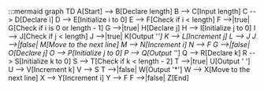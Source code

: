 :::mermaid
graph TD
    A[Start] --> B[Declare length]
    B --> C[Input length]
    C --> D[Declare i]
    D --> E[Initialize i to 0]
    E --> F[Check if i < length]
    F -->|true| G[Check if i is 0 or length - 1]
    G -->|true| H[Declare j]
    H --> I[Initialize j to 0]
    I --> J[Check if j < length]
    J -->|true| K[Output '*']
    K --> L[Increment j]
    L --> J
    J -->|false| M[Move to the next line]
    M --> N[Increment i]
    N --> F
    G -->|false| O[Declare j]
    O --> P[Initialize j to 0]
    P --> Q[Output '*']
    Q --> R[Declare k]
    R --> S[Initialize k to 0]
    S --> T[Check if k < length - 2]
    T -->|true| U[Output ' ']
    U --> V[Increment k]
    V --> S
    T -->|false| W[Output '*']
    W --> X[Move to the next line]
    X --> Y[Increment i]
    Y --> F
    F -->|false| Z[End]
